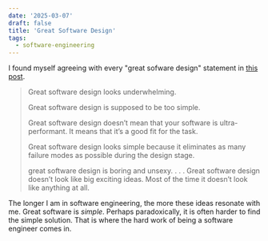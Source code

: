 ```yaml
---
date: '2025-03-07'
draft: false
title: 'Great Software Design'
tags: 
  - software-engineering
---
```


I found myself agreeing with every "great sofware design" statement in [this post](https://www.seangoedecke.com/great-software-design/). 

> Great software design looks underwhelming.
>
> Great software design is supposed to be too simple.
>
> Great software design doesn’t mean that your software is ultra-performant. It means that it’s a good fit for the task.
>
> Great software design looks simple because it eliminates as many failure modes as possible during the design stage.
>
> great software design is boring and unsexy. . . . Great software design doesn’t look like big exciting ideas. Most of the time it doesn’t look like anything at all.

The longer I am in software engineering, the more these ideas resonate with me. Great software is *simple*. Perhaps paradoxically, it is often harder to find the simple solution. That is where the hard work of being a software engineer comes in.